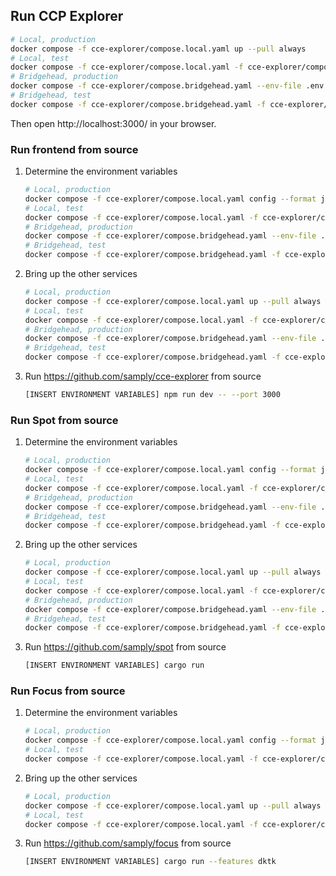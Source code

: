 ## Run CCP Explorer

```bash
# Local, production
docker compose -f cce-explorer/compose.local.yaml up --pull always
# Local, test
docker compose -f cce-explorer/compose.local.yaml -f cce-explorer/compose.local.test.yaml up --pull always
# Bridgehead, production
docker compose -f cce-explorer/compose.bridgehead.yaml --env-file .env.beam up --pull always
# Bridgehead, test
docker compose -f cce-explorer/compose.bridgehead.yaml -f cce-explorer/compose.bridgehead.test.yaml --env-file .env.beam up --pull always
```

Then open http://localhost:3000/ in your browser.

### Run frontend from source

1.  Determine the environment variables
    ```bash
    # Local, production
    docker compose -f cce-explorer/compose.local.yaml config --format json | ./getenv cce-explorer
    # Local, test
    docker compose -f cce-explorer/compose.local.yaml -f cce-explorer/compose.local.test.yaml config --format json | ./getenv cce-explorer
    # Bridgehead, production
    docker compose -f cce-explorer/compose.bridgehead.yaml --env-file .env.beam config --format json | ./getenv cce-explorer
    # Bridgehead, test
    docker compose -f cce-explorer/compose.bridgehead.yaml -f cce-explorer/compose.bridgehead.test.yaml --env-file .env.beam config --format json | ./getenv cce-explorer
    ```

2.  Bring up the other services
    ```bash
    # Local, production
    docker compose -f cce-explorer/compose.local.yaml up --pull always --scale cce-explorer=0
    # Local, test
    docker compose -f cce-explorer/compose.local.yaml -f cce-explorer/compose.local.test.yaml up --pull always --scale cce-explorer=0
    # Bridgehead, production
    docker compose -f cce-explorer/compose.bridgehead.yaml --env-file .env.beam up --pull always --scale cce-explorer=0
    # Bridgehead, test
    docker compose -f cce-explorer/compose.bridgehead.yaml -f cce-explorer/compose.bridgehead.test.yaml --env-file .env.beam up --pull always --scale cce-explorer=0
    ```

3.  Run https://github.com/samply/cce-explorer from source
    ```bash
    [INSERT ENVIRONMENT VARIABLES] npm run dev -- --port 3000
    ```

### Run Spot from source

1.  Determine the environment variables
    ```bash
    # Local, production
    docker compose -f cce-explorer/compose.local.yaml config --format json | ./getenv spot
    # Local, test
    docker compose -f cce-explorer/compose.local.yaml -f cce-explorer/compose.local.test.yaml config --format json | ./getenv spot
    # Bridgehead, production
    docker compose -f cce-explorer/compose.bridgehead.yaml --env-file .env.beam config --format json | ./getenv spot
    # Bridgehead, test
    docker compose -f cce-explorer/compose.bridgehead.yaml -f cce-explorer/compose.bridgehead.test.yaml --env-file .env.beam config --format json | ./getenv spot
    ```

2.  Bring up the other services
    ```bash
    # Local, production
    docker compose -f cce-explorer/compose.local.yaml up --pull always --scale spot=0
    # Local, test
    docker compose -f cce-explorer/compose.local.yaml -f cce-explorer/compose.local.test.yaml up --pull always --scale spot=0
    # Bridgehead, production
    docker compose -f cce-explorer/compose.bridgehead.yaml --env-file .env.beam up --pull always --scale spot=0
    # Bridgehead, test
    docker compose -f cce-explorer/compose.bridgehead.yaml -f cce-explorer/compose.bridgehead.test.yaml --env-file .env.beam up --pull always --scale spot=0
    ```

3.  Run https://github.com/samply/spot from source
    ```bash
    [INSERT ENVIRONMENT VARIABLES] cargo run
    ```

### Run Focus from source

1.  Determine the environment variables
    ```bash
    # Local, production
    docker compose -f cce-explorer/compose.local.yaml config --format json | ./getenv focus
    # Local, test
    docker compose -f cce-explorer/compose.local.yaml -f cce-explorer/compose.local.test.yaml config --format json | ./getenv focus
    ```

2.  Bring up the other services
    ```bash
    # Local, production
    docker compose -f cce-explorer/compose.local.yaml up --pull always --scale focus=0
    # Local, test
    docker compose -f cce-explorer/compose.local.yaml -f cce-explorer/compose.local.test.yaml up --pull always --scale focus=0
    ```

3.  Run https://github.com/samply/focus from source
    ```bash
    [INSERT ENVIRONMENT VARIABLES] cargo run --features dktk
    ```
